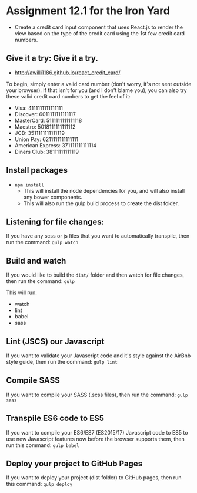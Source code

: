 # Assignment 12.1 for the Iron Yard

- Create a credit card input component that uses React.js to render the view based on the type of     the credit card using the 1st few credit card numbers.

## Give it a try: Give it a try.

- http://awilli1186.github.io/react_credit_card/

To begin, simply enter a valid card number (don't worry, it's not sent outside your browser). If that isn't for you (and I don't blame you), you can also try these valid credit card numbers to get the feel of it:

- Visa: 4111111111111111
- Discover: 6011111111111117
- MasterCard: 5111111111111118
- Maestro: 5018111111111112
- JCB: 3511111111111119
- Union Pay: 6211111111111111
- American Express: 371111111111114
- Diners Club: 38111111111119

## Install packages

- `npm install`
  - This will install the node dependencies for you, and will also install any bower components.
  - This will also run the gulp build process to create the dist folder.


## Listening for file changes:

If you have any scss or js files that you want to automatically transpile, then run the command:
`gulp watch`


## Build and watch

If you would like to build the `dist/` folder and then watch for file changes, then run the command:
`gulp`

This will run:
- watch
- lint
- babel
- sass

## Lint (JSCS) our Javascript

If you want to validate your Javascript code and it's style against the AirBnb style guide, then run the command:
`gulp lint`

## Compile SASS

If you want to compile your SASS (.scss files), then run the command:
`gulp sass`

## Transpile ES6 code to ES5

If you want to compile your ES6/ES7 (ES2015/17) Javascript code to ES5 to use new Javascript features now before the browser supports them, then run this command:
`gulp babel`

## Deploy your project to GitHub Pages

If you want to deploy your project (dist folder) to GitHub pages, then run this command:
`gulp deploy`
